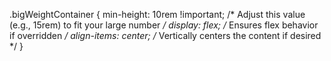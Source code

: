 .bigWeightContainer {
    min-height: 10rem !important;  /* Adjust this value (e.g., 15rem) to fit your large number */
    display: flex;  /* Ensures flex behavior if overridden */
    align-items: center;  /* Vertically centers the content if desired */
}
